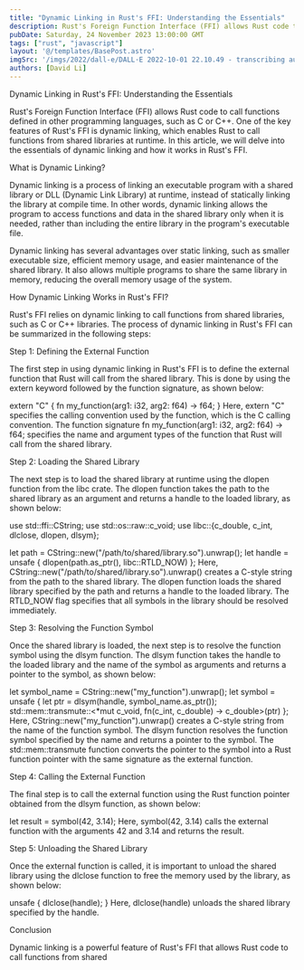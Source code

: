 ```yaml
---
title: "Dynamic Linking in Rust's FFI: Understanding the Essentials"
description: Rust's Foreign Function Interface (FFI) allows Rust code to call functions defined in other programming languages, such as C or C++. One of the key features of Rust's FFI is dynamic linking, which enables Rust to call functions from shared libraries at runtime.
pubDate: Saturday, 24 November 2023 13:00:00 GMT
tags: ["rust", "javascript"]
layout: '@/templates/BasePost.astro'
imgSrc: '/imgs/2022/dall-e/DALL·E 2022-10-01 22.10.49 - transcribing audio to text.png'
authors: [David Li]
---
```


Dynamic Linking in Rust's FFI: Understanding the Essentials

Rust's Foreign Function Interface (FFI) allows Rust code to call functions defined in other programming languages, such as C or C++. One of the key features of Rust's FFI is dynamic linking, which enables Rust to call functions from shared libraries at runtime. In this article, we will delve into the essentials of dynamic linking and how it works in Rust's FFI.

What is Dynamic Linking?

Dynamic linking is a process of linking an executable program with a shared library or DLL (Dynamic Link Library) at runtime, instead of statically linking the library at compile time. In other words, dynamic linking allows the program to access functions and data in the shared library only when it is needed, rather than including the entire library in the program's executable file.

Dynamic linking has several advantages over static linking, such as smaller executable size, efficient memory usage, and easier maintenance of the shared library. It also allows multiple programs to share the same library in memory, reducing the overall memory usage of the system.

How Dynamic Linking Works in Rust's FFI?

Rust's FFI relies on dynamic linking to call functions from shared libraries, such as C or C++ libraries. The process of dynamic linking in Rust's FFI can be summarized in the following steps:

Step 1: Defining the External Function

The first step in using dynamic linking in Rust's FFI is to define the external function that Rust will call from the shared library. This is done by using the extern keyword followed by the function signature, as shown below:

extern "C" {
    fn my_function(arg1: i32, arg2: f64) -> f64;
}
Here, extern "C" specifies the calling convention used by the function, which is the C calling convention. The function signature fn my_function(arg1: i32, arg2: f64) -> f64; specifies the name and argument types of the function that Rust will call from the shared library.

Step 2: Loading the Shared Library

The next step is to load the shared library at runtime using the dlopen function from the libc crate. The dlopen function takes the path to the shared library as an argument and returns a handle to the loaded library, as shown below:

use std::ffi::CString;
use std::os::raw::c_void;
use libc::{c_double, c_int, dlclose, dlopen, dlsym};

let path = CString::new("/path/to/shared/library.so").unwrap();
let handle = unsafe { dlopen(path.as_ptr(), libc::RTLD_NOW) };
Here, CString::new("/path/to/shared/library.so").unwrap() creates a C-style string from the path to the shared library. The dlopen function loads the shared library specified by the path and returns a handle to the loaded library. The RTLD_NOW flag specifies that all symbols in the library should be resolved immediately.

Step 3: Resolving the Function Symbol

Once the shared library is loaded, the next step is to resolve the function symbol using the dlsym function. The dlsym function takes the handle to the loaded library and the name of the symbol as arguments and returns a pointer to the symbol, as shown below:

let symbol_name = CString::new("my_function").unwrap();
let symbol = unsafe {
    let ptr = dlsym(handle, symbol_name.as_ptr());
    std::mem::transmute::<*mut c_void, fn(c_int, c_double) -> c_double>(ptr)
};
Here, CString::new("my_function").unwrap() creates a C-style string from the name of the function symbol. The dlsym function resolves the function symbol specified by the name and returns a pointer to the symbol. The std::mem::transmute function converts the pointer to the symbol into a Rust function pointer with the same signature as the external function.

Step 4: Calling the External Function

The final step is to call the external function using the Rust function pointer obtained from the dlsym function, as shown below:

let result = symbol(42, 3.14);
Here, symbol(42, 3.14) calls the external function with the arguments 42 and 3.14 and returns the result.

Step 5: Unloading the Shared Library

Once the external function is called, it is important to unload the shared library using the dlclose function to free the memory used by the library, as shown below:

unsafe {
    dlclose(handle);
}
Here, dlclose(handle) unloads the shared library specified by the handle.

Conclusion

Dynamic linking is a powerful feature of Rust's FFI that allows Rust code to call functions from shared